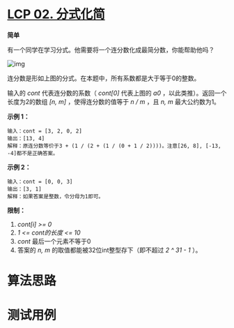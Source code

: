 # [LCP 02. 分式化简][cnTitle]

**简单**

有一个同学在学习分式。他需要将一个连分数化成最简分数，你能帮助他吗？

![img](https://assets.leetcode-cn.com/aliyun-lc-upload/uploads/2019/09/09/fraction_example_1.jpg)

连分数是形如上图的分式。在本题中，所有系数都是大于等于0的整数。



输入的 *cont* 代表连分数的系数（ *cont[0]* 代表上图的 *a0* ，以此类推）。返回一个长度为2的数组 *[n, m]* ，使得连分数的值等于 *n / m* ，且 *n, m* 最大公约数为1。



**示例 1：** 

```
输入：cont = [3, 2, 0, 2]
输出：[13, 4]
解释：原连分数等价于3 + (1 / (2 + (1 / (0 + 1 / 2))))。注意[26, 8], [-13, -4]都不是正确答案。
```

**示例 2：** 

```
输入：cont = [0, 0, 3]
输出：[3, 1]
解释：如果答案是整数，令分母为1即可。
```



**限制：** 

1.  *cont[i] >= 0*  
2.  *1 <= cont的长度 <= 10*  
3.  *cont* 最后一个元素不等于0 
4. 答案的 *n, m* 的取值都能被32位int整型存下（即不超过 *2 ^ 31 - 1* ）。




# 算法思路

# 测试用例
```
```

[cnTitle]: https://leetcode-cn.com/problems/deep-dark-fraction/
